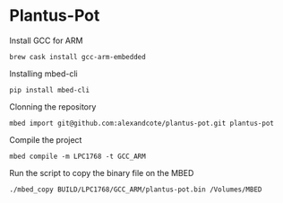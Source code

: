 # Plantus-Pot

Install GCC for ARM
```
brew cask install gcc-arm-embedded
```

Installing mbed-cli
```
pip install mbed-cli
```

Clonning the repository
```
mbed import git@github.com:alexandcote/plantus-pot.git plantus-pot
```

Compile the project
```
mbed compile -m LPC1768 -t GCC_ARM
```

Run the script to copy the binary file on the MBED
```
./mbed_copy BUILD/LPC1768/GCC_ARM/plantus-pot.bin /Volumes/MBED
```
